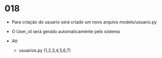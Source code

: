 # 018

- Para criação do usuario será criado um novo arquivo models/usuario.py
- O User_id será gerado automaticamente pelo sistema 

- Att
    - usuarios.py (1,2,3,4,5,6,7)